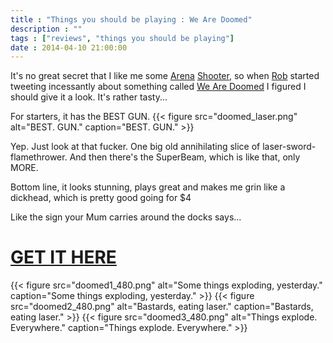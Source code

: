 ```yaml
---
title : "Things you should be playing : We Are Doomed"
description : ""
tags : ["reviews", "things you should be playing"]
date : 2014-04-10 21:00:00
---
```


It's no great secret that I like me some [Arena](/games/rogueotron-1gam-edition) [Shooter](/games/lagertron), so when [Rob](http://www.merseyremakes.co.uk/gibber/) started tweeting incessantly about something called [We Are Doomed](http://www.caffeinemonstersoftware.com/wearedoomed/) I figured I should give it a look. It's rather tasty...

For starters, it has the BEST GUN.
{{< figure src="doomed_laser.png" alt="BEST. GUN." caption="BEST. GUN." >}}

<!--more-->
Yep. Just look at that fucker. One big old annihilating slice of laser-sword-flamethrower. 
And then there's the SuperBeam, which is like that, only MORE.

Bottom line, it looks stunning, plays great and makes me grin like a dickhead, which is pretty good going for $4

Like the sign your Mum carries around the docks says...

# [GET IT HERE](http://mobeenfikree.itch.io/we-are-doomed)

{{< figure src="doomed1_480.png" alt="Some things exploding, yesterday." caption="Some things exploding, yesterday." >}}
{{< figure src="doomed2_480.png" alt="Bastards, eating laser." caption="Bastards, eating laser." >}}
{{< figure src="doomed3_480.png" alt="Things explode. Everywhere." caption="Things explode. Everywhere." >}}